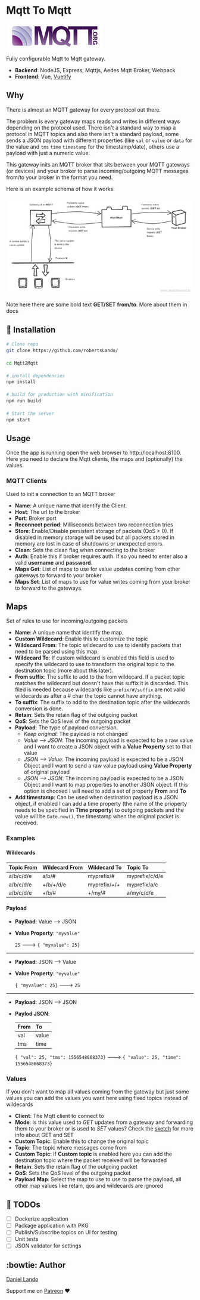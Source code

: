 # Mqtt To Mqtt

![MQTT](images/MQTT-Logo.png)

Fully configurable Mqtt to Mqtt gateway.

- **Backend**: NodeJS, Express, Mqttjs, Aedes Mqtt Broker, Webpack
- **Frontend**: Vue, [Vuetify](https://github.com/vuetifyjs/vuetify)

## Why

There is almost an MQTT gateway for every protocol out there.

The problem is every gateway maps reads and writes in different ways depending on the protocol used. There isn't a standard way to map a protocol in MQTT topics and also there isn't a standard payload, some sends a JSON payload with different properties (like `val` or `value` or `data` for the value and `tms` `time` `timestamp` for the timestamp/date), others use a payload with just a numeric value.

This gateway inits an MQTT broker that sits between your MQTT gateways (or devices) and your broker to parse incoming/outgoing MQTT messages from/to your broker in the format you need.

Here is an example schema of how it works:

![Diagram](images/sketch_diagram.png)

Note here there are some bold text **GET/SET** **from/to**. More about them in docs

## :electric_plug: Installation

``` bash
# Clone repo
git clone https://github.com/robertsLando/

cd Mqtt2Mqtt

# install dependencies
npm install

# build for production with minification
npm run build

# Start the server
npm start
```

## Usage

Once the app is running open the web browser to http://localhost:8100. Here you need to declare the Mqtt clients, the maps and (optionally) the values.

### MQTT Clients

Used to init a connection to an MQTT broker

- **Name**: A unique name that identify the Client.
- **Host**: The url to the broker
- **Port**: Broker port
- **Reconnect period**: Milliseconds between two reconnection tries
- **Store**: Enable/Disable persistent storage of packets (QoS > 0). If disabled in memory storage will be used but all packets stored in memory are lost in case of shutdowns or unexpected errors.
- **Clean**: Sets the clean flag when connecting to the broker
- **Auth**: Enable this if broker requires auth. If so you need to enter also a valid **username** and **password**.
- **Maps Get**: List of maps to use for value updates coming from other gateways to forward to your broker
- **Maps Set**: List of maps to use for value writes coming from your broker to forward to the gateways.

## Maps

Set of rules to use for incoming/outgoing packets

- **Name**: A unique name that identify the map.
- **Custom Wildecard**: Enable this to customize the topic
- **Wildecard From**: The topic wildecard to use to identify packets that need to be parsed using this map.
- **Wildecard To**: If custom wildecard is enabled this field is used to specify the wildecard to use to transform the original topic to the destination topic (more about this later).
- **From suffix**: The suffix to add to the from wildecard. If a packet topic matches the wildecard but doesn't have this suffix it is discarded. This filed is needed because wildecards like `prefix/#/suffix` are not valid wildecards as after a # char the topic cannot have anything.
- **To suffix**: The suffix to add to the destination topic after the wildecards conversion is done.
- **Retain**: Sets the retain flag of the outgoing packet
- **QoS**: Sets the QoS level of the outgoing packet
- **Payload**: The type of payload conversion.
  - *Keep original*: The payload is not changed
  - *Value --> JSON*: The incoming payload is expected to be a raw value and I want to create a JSON object with a **Value Property** set to that value
  - *JSON --> Value*: The incoming payload is expected to be a JSON Object and I want to send a raw value payload using **Value Property** of original payload
  - *JSON --> JSON*: The incoming payload is expected to be a JSON Object and I want to map properties to another JSON object. If this option is choosed I will need to add a set of property **From** and **To**
- **Add timestamp**: Can be used when destination payload is a JSON object, if enabled I can add a time property (the name of the prioperty needs to be specified in **Time property**) to outgoing packets and the value will be `Date.now()`, the timestamp when the original packet is received.

### Examples

#### Wildecards

| Topic From | Wildecard From | Wildecard To | Topic To       |
| :--------- | :------------- | :----------- | :------------- |
| a/b/c/d/e  | a/b/#          | myprefix/#   | myprefix/c/d/e |
| a/b/c/d/e  | +/b/+/d/e      | myprefix/+/+ | myprefix/a/c   |
| a/b/c/d/e  | +/b/#          | +/my/#       | a/my/c/d/e     |

#### Payload

- **Payload**: Value --> JSON
- **Value Property**: `"myvalue"`

    `25`  --->  `{ "myvalue": 25}`

---

- **Payload**: JSON --> Value
- **Value Property**: `"myvalue"`

    `{ "myvalue": 25}`  --->  `25`

---

- **Payload**: JSON --> JSON
- **Paylod JSON**:

    | From | To    |
    | :--- | :---- |
    | val  | value |
    | tms  | time  |

    `{ "val": 25, "tms": 1556548668373}`  --->  `{ "value": 25, "time": 1556548668373}`

### Values

If you don't want to map all values coming from the gateway but just some values you can add the values you want here using fixed topics instead of wildecards

- **Client**: The Mqtt client to connect to
- **Mode**: Is this value used to *GET* updates from a gateway and forwarding them to your broker or is used to *SET* values? Check the [sketch](#why) for more info about GET and SET
- **Custom Topic**: Enable this to change the original topic
- **Topic**: The topic where messages come from
- **Custom Topic**: If **Custom topic** is enabled here you can add the destination topic where the packet received will be forwarded
- **Retain**: Sets the retain flag of the outgoing packet
- **QoS**: Sets the QoS level of the outgoing packet
- **Payload Map**: Select the map to use to use to parse the payload, all other map values like retain, qos and wildecards are ignored

## :pencil: TODOs

- [ ] Dockerize application
- [ ] Package application with PKG
- [ ] Publish/Subscribe topics on UI for testing
- [ ] Unit tests
- [ ] JSON validator for settings

## :bowtie: Author

[Daniel Lando](https://github.com/robertsLando)

Support me on [Patreon](https://www.patreon.com/join/2409916) :heart:
